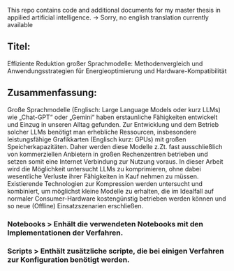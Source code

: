 This repo contains code and additional documents for my master thesis in appilied artificial intelligence.
-> Sorry, no english translation currently available

## Titel:
Effiziente Reduktion großer Sprachmodelle: Methodenvergleich und Anwendungsstrategien für Energieoptimierung und Hardware-Kompatibilität

## Zusammenfassung:
Große Sprachmodelle (Englisch: Large Language Models oder kurz LLMs) wie „Chat-GPT“ oder „Gemini“ haben erstaunliche Fähigkeiten entwickelt und Einzug in unseren Alltag gefunden. Zur Entwicklung und dem Betrieb solcher LLMs benötigt man erhebliche Ressourcen, insbesondere leistungsfähige Grafikkarten (Englisch kurz: GPUs) mit großen Speicherkapazitäten. Daher werden diese Modelle z.Zt. fast ausschließlich von kommerziellen Anbietern in großen Rechenzentren
betrieben und setzen somit eine Internet Verbindung zur Nutzung voraus.
In dieser Arbeit wird die Möglichkeit untersucht LLMs zu komprimieren, ohne dabei wesentliche Verluste ihrer Fähigkeiten in Kauf nehmen zu müssen. Existierende Technologien zur Kompression werden untersucht und kombiniert, um möglichst kleine Modelle zu erhalten, die im Idealfall auf normaler Consumer-Hardware kostengünstig betrieben werden können und so neue (Offline) Einsatzszenarien erschließen.

### Notebooks > Enhält die verwendeten Notebooks mit den Implementationen der Verfahren.
### Scripts > Enthält zusätzliche scripte, die bei einigen Verfahren zur Konfiguration benötigt werden.
